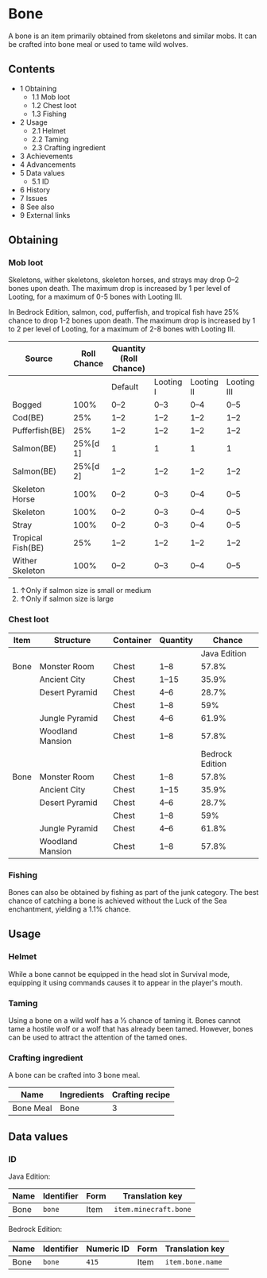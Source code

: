 # Bone
A bone is an item primarily obtained from skeletons and similar mobs. It can be crafted into bone meal or used to tame wild wolves.

## Contents
- 1 Obtaining
	- 1.1 Mob loot
	- 1.2 Chest loot
	- 1.3 Fishing
- 2 Usage
	- 2.1 Helmet
	- 2.2 Taming
	- 2.3 Crafting ingredient
- 3 Achievements
- 4 Advancements
- 5 Data values
	- 5.1 ID
- 6 History
- 7 Issues
- 8 See also
- 9 External links

## Obtaining
### Mob loot
Skeletons, wither skeletons, skeleton horses, and strays may drop 0–2 bones upon death. The maximum drop is increased by 1 per level of Looting, for a maximum of 0-5 bones with Looting III.

In Bedrock Edition, salmon, cod, pufferfish, and tropical fish have 25% chance to drop 1-2 bones upon death. The maximum drop is increased by 1 to 2 per level of Looting, for a maximum of 2-8 bones with Looting III.

| Source            | Roll Chance | Quantity (Roll Chance) |           |            |             |
|-------------------|-------------|------------------------|-----------|------------|-------------|
|                   |             | Default                | Looting I | Looting II | Looting III |
| Bogged            | 100%        | 0–2                    | 0–3       | 0–4        | 0–5         |
| Cod(BE)           | 25%         | 1–2                    | 1–2       | 1–2        | 1–2         |
| Pufferfish(BE)    | 25%         | 1–2                    | 1–2       | 1–2        | 1–2         |
| Salmon(BE)        | 25%[d 1]    | 1                      | 1         | 1          | 1           |
| Salmon(BE)        | 25%[d 2]    | 1–2                    | 1–2       | 1–2        | 1–2         |
| Skeleton Horse    | 100%        | 0–2                    | 0–3       | 0–4        | 0–5         |
| Skeleton          | 100%        | 0–2                    | 0–3       | 0–4        | 0–5         |
| Stray             | 100%        | 0–2                    | 0–3       | 0–4        | 0–5         |
| Tropical Fish(BE) | 25%         | 1–2                    | 1–2       | 1–2        | 1–2         |
| Wither Skeleton   | 100%        | 0–2                    | 0–3       | 0–4        | 0–5         |

1. ↑Only if salmon size is small or medium
2. ↑Only if salmon size is large

### Chest loot
| Item | Structure        | Container | Quantity | Chance          |
|------|------------------|-----------|----------|-----------------|
|      |                  |           |          | Java Edition    |
| Bone | Monster Room     | Chest     | 1–8      | 57.8%           |
|      | Ancient City     | Chest     | 1–15     | 35.9%           |
|      | Desert Pyramid   | Chest     | 4–6      | 28.7%           |
|      |                  | Chest     | 1–8      | 59%             |
|      | Jungle Pyramid   | Chest     | 4–6      | 61.9%           |
|      | Woodland Mansion | Chest     | 1–8      | 57.8%           |
|      |                  |           |          | Bedrock Edition |
| Bone | Monster Room     | Chest     | 1–8      | 57.8%           |
|      | Ancient City     | Chest     | 1–15     | 35.9%           |
|      | Desert Pyramid   | Chest     | 4–6      | 28.7%           |
|      |                  | Chest     | 1–8      | 59%             |
|      | Jungle Pyramid   | Chest     | 4–6      | 61.8%           |
|      | Woodland Mansion | Chest     | 1–8      | 57.8%           |

### Fishing
Bones can also be obtained by fishing as part of the junk category. The best chance of catching a bone is achieved without the Luck of the Sea enchantment, yielding a 1.1% chance.

## Usage
### Helmet


While a bone cannot be equipped in the head slot in Survival mode, equipping it using commands causes it to appear in the player's mouth.

### Taming
Using a bone on a wild wolf has a 1⁄3 chance of taming it. Bones cannot tame a hostile wolf or a wolf that has already been tamed. However, bones can be used to attract the attention of the tamed ones.

### Crafting ingredient
A bone can be crafted into 3 bone meal.

| Name      | Ingredients | Crafting recipe |
|-----------|-------------|-----------------|
| Bone Meal | Bone        | 3               |

## Data values
### ID
Java Edition:

| Name | Identifier | Form | Translation key       |
|------|------------|------|-----------------------|
| Bone | `bone`     | Item | `item.minecraft.bone` |

Bedrock Edition:

| Name | Identifier | Numeric ID | Form | Translation key  |
|------|------------|------------|------|------------------|
| Bone | `bone`     | `415`      | Item | `item.bone.name` |

